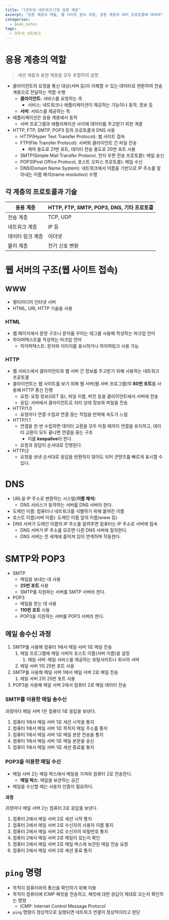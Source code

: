 ```yaml
---
title: "[모두의 네트워크]7장 응용 계층"
excerpt: "응용 계층의 역할, 웹 사이트 접속 과정, 응용 계층의 여러 프로토콜에 대하여"
categories:
  - book_notes
tags:
  - 모두의_네트워크
---
```


# 응용 계층의 역할

> 세션 계층과 표현 계층을 모두 포함하여 설명

- 클라이언트의 요청을 통신 대상(서버 등)이 이해할 수 있는 데이터로 변환하여 전송 계층으로 전달하는 역할 수행
  - **클라이언트**: 서비스를 요청하는 측
    - 서비스: 네트워크나 애플리케이션이 제공하는 기능이나 동작, 정보 등
  - **서버**: 서비스를 제공하는 측
- 애플리케이션은 응용 계층에서 동작
  - 서버 프로그램과 애플리케이션 사이에 데이터를 주고받기 위한 계층
- HTTP, FTP, SMTP, POP3 등의 프로토콜과 DNS 사용
  - HTTP(Hyper Text Transfer Protocol): 웹 사이트 접속
  - FTP(File Transfer Protocol): 서버와 클라이언트 간 파일 전송
    - 제어 용도로 21번 포트, 데이터 전송 용도로 20번 포트 사용
  - SMTP(Simple Mail Transfer Protocol, 전자 우편 전송 프로토콜): 메일 송신
  - POP3(Post Office Protocol, 포스트 오피스 프로토콜): 메일 수신
  - DNS(Domain Name System): 네트워크에서 이름을 기반으로 IP 주소를 알아내는 이름 해석(name resolution) 수행

## 각 계층의 프로토콜과 기술

| 응용 계층        | HTTP, FTP, SMTP, POP3, DNS, 기타 프로토콜 |
| ---------------- | ----------------------------------------- |
| 전송 계층        | TCP, UDP                                  |
| 네트워크 계층    | IP 등                                     |
| 데이터 링크 계층 | 이더넷                                    |
| 물리 계층        | 전기 신호 변환                            |

# 웹 서버의 구조(웹 사이트 접속)

## WWW

- 멀티미디어 인터넷 서버
- HTML, URI, HTTP 기술을 사용

### HTML

- 웹 페이지에서 문장 구조나 문자를 꾸미는 태그를 사용해 작성하는 마크업 언어
- 하이퍼텍스트를 작성하는 마크업 언어
  - 하이퍼텍스트: 문자와 이미지를 표시하거나 하이퍼링크 사용 가능

### HTTP

- 웹 서비스에서 클라이언트와 웹 서버 간 정보를 주고받기 위해 사용하는 네트워크 프로토콜
- 클라이언트는 웹 사이트를 보기 위해 웹 서버(웹 서버 프로그램)의 **80번 포트**를 사용해 HTTP 통신 진행
  - 요청: 요청 정보(GET 등), 파일 이름, 버전 등을 클라이언트에서 서버에 전송
  - 응답: 서버에서 클라이언트로 처리 상태 정보와 파일을 전송
- HTTP/1.0
  - 요청마다 연결 수립과 연결 끊는 작업을 반복해 속도가 느림
- HTTP/1.1
  - 연결을 한 번 수립하면 데이터 교환을 모두 마칠 때까지 연결을 유지하고, 데이터 교환이 모두 끝나면 연결을 끊는 구조
    - 이를 **keepalive**라 한다.
  - 요청과 응답이 순서대로 진행된다.
- HTTP/2
  - 요청을 보낸 순서대로 응답을 반환하지 않아도 되어 콘텐츠를 빠르게 표시할 수 있다.

# DNS

- URL을 IP 주소로 변환하는 시스템(**이름 해석**)
  - DNS 서비스가 동작하는 서버를 DNS 서버라 한다.
- 도메인 이름: 컴퓨터나 네트워크를 식별하기 위해 붙여진 이름
- 호스트 이름(서버 이름): 도메인 이름 앞의 이름(www 등)
- DNS 서버가 도메인 이름의 IP 주소를 알려주면 컴퓨터는 IP 주소로 서버에 접속
  - DNS 서버가 IP 주소를 모르면 다른 DNS 서버에 질의한다.
  - DNS 서버는 전 세계에 흩어져 있어 연계하며 작동한다.

# SMTP와 POP3

- SMTP
  - 메일을 보내는 데 사용
  - **25번 포트** 사용
  - SMTP를 지원하는 서버를 SMTP 서버라 한다.
- POP3
  - 메일을 받는 데 사용
  - **110번 포트** 사용
  - POP3을 지원하는 서버를 POP3 서버라 한다.

## 메일 송수신 과정

1. SMTP를 사용해 컴퓨터 1에서 메일 서버 1로 메일 전송
   1. 메일 프로그램에 메일 서버의 호스트 이름(서버 이름)을 설정
      1. 메일 서버: 메일 서비스를 제공하는 포털사이트나 회사의 서버
   2. 메일 서버 1의 25번 포트 사용
2. SMTP를 사용해 메일 서버 1에서 메일 서버 2로 메일 전송
   1. 메일 서버 2의 25번 포트 사용
3. POP3을 사용해 메일 서버 2에서 컴퓨터 2로 메일 데이터 전송

### SMTP를 이용한 메일 송수신

과정마다 메일 서버 1은 컴퓨터 1로 응답을 보낸다.

1. 컴퓨터 1에서 메일 서버 1로 세션 시작을 통지
2. 컴퓨터 1에서 메일 서버 1로 목적지 메일 주소를 통지
3. 컴퓨터 1에서 메일 서버 1로 메일 본문 전송을 통지
4. 컴퓨터 1에서 메일 서버 1로 메일 본문을 송신
5. 컴퓨터 1에서 메일 서버 1로 세션 종료를 통지

### POP3을 이용한 메일 수신

- 메일 서버 2는 메일 박스에서 메일을 가져와 컴퓨터 2로 전송한다.
  - **메일 박스**: 메일을 보관하는 공간
- 메일을 수신할 때는 사용자 인증이 필요하다.

**과정**

과정마다 메일 서버 2는 컴퓨터 2로 응답을 보낸다.

1. 컴퓨터 2에서 메일 서버 2로 세션 시작 통지
2. 컴퓨터 2에서 메일 서버 2로 수신자의 사용자 이름 통지
3. 컴퓨터 2에서 메일 서버 2로 수신자의 비밀번호 통지
4. 컴퓨터 2에서 메일 서버 2로 메일이 있는지 확인
5. 컴퓨터 2에서 메일 서버 2로 메일 박스에 보관된 메일 전송 요청
6. 컴퓨터 2에서 메일 서버 2로 세션 종료 통지

# `ping` 명령

- 목적지 컴퓨터와의 통신을 확인하기 위해 이용
- 목적지 컴퓨터에 ICMP 패킷을 전송하고, 패킷에 대한 응답이 제대로 오는지 확인하는 명령
  - ICMP: Internet Control Message Protocol
- `ping` 명령이 정상적으로 실행되면 네트워크 연결이 정상적이라고 판단
